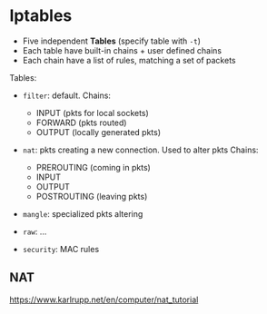 # Iptables

- Five independent **Tables** (specify table with `-t`)
- Each table have built-in chains + user defined chains
- Each chain have a list of rules, matching a set of packets

Tables:
- `filter`: default.
  Chains:
  * INPUT (pkts for local sockets)
  * FORWARD (pkts routed)
  * OUTPUT (locally generated pkts)

- `nat`: pkts creating a new connection. Used to alter pkts
  Chains:
  * PREROUTING (coming in pkts)
  * INPUT
  * OUTPUT
  * POSTROUTING (leaving pkts)

- `mangle`: specialized pkts altering

- `raw`: ...

- `security`: MAC rules

## NAT

https://www.karlrupp.net/en/computer/nat_tutorial
